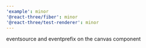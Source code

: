 ```yaml
---
'example': minor
'@react-three/fiber': minor
'@react-three/test-renderer': minor
---
```


eventsource and eventprefix on the canvas component
